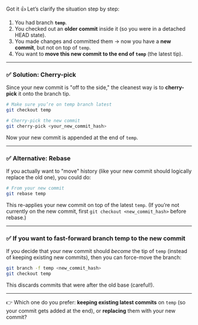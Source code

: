 Got it 👍 Let’s clarify the situation step by step:

1. You had branch **`temp`**.
2. You checked out an **older commit** inside it (so you were in a detached HEAD state).
3. You made changes and committed them → now you have a **new commit**, but not on top of `temp`.
4. You want to **move this new commit to the end of `temp`** (the latest tip).

---

### ✅ Solution: Cherry-pick

Since your new commit is "off to the side," the cleanest way is to **cherry-pick** it onto the branch tip.

```bash
# Make sure you’re on temp branch latest
git checkout temp

# Cherry-pick the new commit
git cherry-pick <your_new_commit_hash>
```

Now your new commit is appended at the end of `temp`.

---

### ✅ Alternative: Rebase

If you actually want to "move" history (like your new commit should logically replace the old one), you could do:

```bash
# From your new commit
git rebase temp
```

This re-applies your new commit on top of the latest `temp`.
(If you’re not currently on the new commit, first `git checkout <new_commit_hash>` before rebase.)

---

### ✅ If you want to **fast-forward branch temp** to the new commit

If you decide that your new commit should *become* the tip of `temp` (instead of keeping existing new commits), then you can force-move the branch:

```bash
git branch -f temp <new_commit_hash>
git checkout temp
```

This discards commits that were after the old base (careful!).

---

👉 Which one do you prefer: **keeping existing latest commits** on `temp` (so your commit gets added at the end), or **replacing** them with your new commit?
